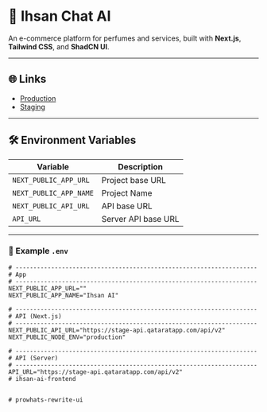 # 🌟 Ihsan Chat AI

An e-commerce platform for perfumes and services, built with **Next.js**, **Tailwind CSS**, and **ShadCN UI**.  

---

## 🌐 Links

- [Production](https://)
- [Staging](https://)

---

## 🛠️ Environment Variables

| Variable                          | Description                      |
|------------------------------------|----------------------------------|
| `NEXT_PUBLIC_APP_URL`             | Project base URL                |
| `NEXT_PUBLIC_APP_NAME`            | Project Name                    |
| `NEXT_PUBLIC_API_URL`             | API base URL                    |
| `API_URL`                         | Server API base URL             |

---

### 📝 Example `.env`

```dotenv
# --------------------------------------------------------------------
# App
# --------------------------------------------------------------------
NEXT_PUBLIC_APP_URL=""
NEXT_PUBLIC_APP_NAME="Ihsan AI"

# --------------------------------------------------------------------
# API (Next.js)
# --------------------------------------------------------------------
NEXT_PUBLIC_API_URL="https://stage-api.qataratapp.com/api/v2"
NEXT_PUBLIC_NODE_ENV="production"

# --------------------------------------------------------------------
# API (Server)
# --------------------------------------------------------------------
API_URL="https://stage-api.qataratapp.com/api/v2"
#   i h s a n - a i - f r o n t e n d 
 
 
#   p r o w h a t s - r e w r i t e - u i  
 